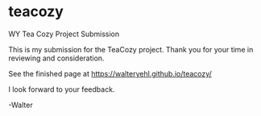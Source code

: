 # teacozy
WY Tea Cozy Project Submission

This is my submission for the TeaCozy project. Thank you for your time in reviewing and consideration.

See the finished page at https://walteryehl.github.io/teacozy/

I look forward to your feedback.

-Walter
